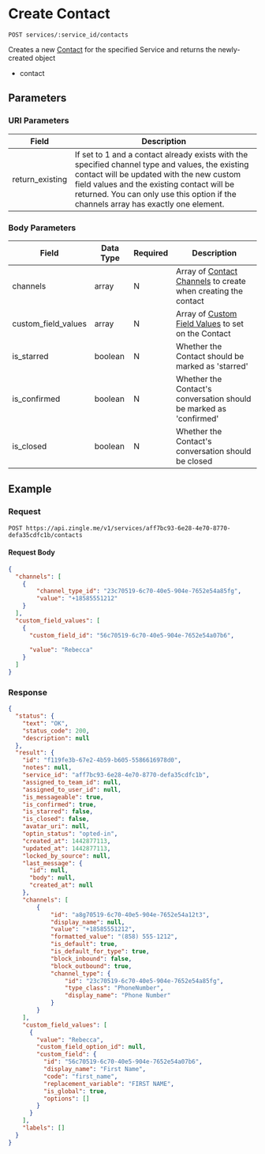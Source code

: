# Create Contact

    POST services/:service_id/contacts
    
Creates a new [Contact] for the specified Service and returns the newly-created object



* contact

## Parameters
### URI Parameters
Field | Description
--- | ---
return_existing | If set to 1 and a contact already exists with the specified channel type and values, the existing contact will be updated with the new custom field values and the existing contact will be returned.  You can only use this option if the channels array has exactly one element.

### Body Parameters
Field | Data Type | Required | Description
--- | --- | --- | ---
channels | array | N | Array of [Contact Channels] to create when creating the contact
custom_field_values | array | N | Array of [Custom Field Values] to set on the Contact
is_starred | boolean |  N | Whether the Contact should be marked as 'starred'
is_confirmed | boolean | N | Whether the Contact's conversation should be marked as 'confirmed'
is_closed | boolean | N | Whether the Contact's conversation should be closed

## Example
### Request

    POST https://api.zingle.me/v1/services/aff7bc93-6e28-4e70-8770-defa35cdfc1b/contacts

#### Request Body    
```json
{
  "channels": [
    {
        "channel_type_id": "23c70519-6c70-40e5-904e-7652e54a85fg",
        "value": "+18585551212"
    }
  ],
  "custom_field_values": [
    {
      "custom_field_id": "56c70519-6c70-40e5-904e-7652e54a07b6",
      
      "value": "Rebecca"
    }
  ]
}
```

### Response
``` json
{
  "status": {
    "text": "OK",
    "status_code": 200,
    "description": null
  },
  "result": {
    "id": "f119fe3b-67e2-4b59-b605-5586616978d0",
    "notes": null,
    "service_id": "aff7bc93-6e28-4e70-8770-defa35cdfc1b",
    "assigned_to_team_id": null,
    "assigned_to_user_id": null,
    "is_messageable": true,
    "is_confirmed": true,
    "is_starred": false,
    "is_closed": false,
    "avatar_uri": null,
    "optin_status": "opted-in",
    "created_at": 1442877113,
    "updated_at": 1442877113,
    "locked_by_source": null,
    "last_message": {
      "id": null,
      "body": null,
      "created_at": null
    },
    "channels": [
        {
            "id": "a8g70519-6c70-40e5-904e-7652e54a12t3",
            "display_name": null,
            "value": "+18585551212",
            "formatted_value": "(858) 555-1212",
            "is_default": true,
            "is_default_for_type": true,
            "block_inbound": false,
            "block_outbound": true,
            "channel_type": {
                "id": "23c70519-6c70-40e5-904e-7652e54a85fg",            
                "type_class": "PhoneNumber",
                "display_name": "Phone Number"
            }
        }
    ],
    "custom_field_values": [
      {
        "value": "Rebecca",
        "custom_field_option_id": null,
        "custom_field": {
          "id": "56c70519-6c70-40e5-904e-7652e54a07b6",
          "display_name": "First Name",
          "code": "first_name",
          "replacement_variable": "FIRST NAME",
          "is_global": true,
          "options": []
        }
      }
    ],
    "labels": []
  }
}
```

[Contact]: README.md
[Custom Field Values]: /custom_field_values/README.md
[Contact Channels]: /contact_channels/README.md
